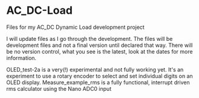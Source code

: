 # AC_DC-Load
Files for my AC_DC Dynamic Load development project

I will update files as I go through the development.
The files will be development files and not a final version until declared that way.
There will be no version control, what you see is the latest, look at the dates for more information.

OLED_test-2a is a very(!) experimental and not fully working yet. It's an experiment to use
a rotary encoder to select and set individual digits on an OLED display.
Measure_example_rms is a fully functional, interrupt driven rms calculator using the Nano ADC0 input
